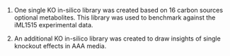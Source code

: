 1. One single KO in-silico library was created based on 16 carbon sources optional metabolites.
This library was used to benchmark against the iML1515 experimental data.

2. An additional KO in-silico library was created to draw insights of single knockout effects in AAA media.